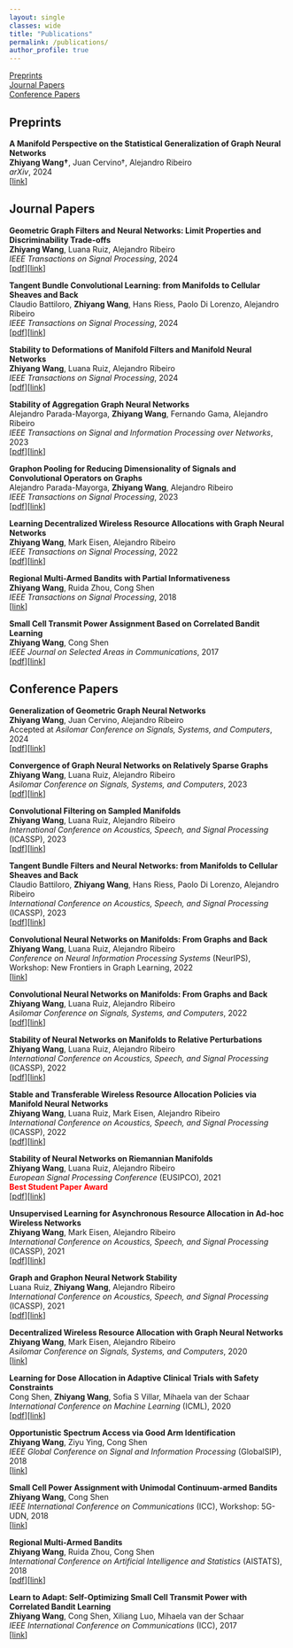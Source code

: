 ```yaml
---
layout: single
classes: wide
title: "Publications"
permalink: /publications/
author_profile: true
---
```



[Preprints](#preprints)\
[Journal Papers](#journal-papers)\
[Conference Papers](#conference-papers)


## Preprints

**A Manifold Perspective on the Statistical Generalization of Graph Neural Networks**\
**Zhiyang Wang&#8224;**, Juan Cervino&#8224;, Alejandro Ribeiro\
*arXiv*, 2024\
[[link](https://arxiv.org/abs/2406.05225)]


## Journal Papers

**Geometric Graph Filters and Neural Networks: Limit Properties and Discriminability Trade-offs**\
**Zhiyang Wang**, Luana Ruiz, Alejandro Ribeiro\
*IEEE Transactions on Signal Processing*, 2024\
[[pdf](/Papers/TSP2024-GeometricConvergence.pdf)][[link](https://ieeexplore.ieee.org/document/10508628)]

**Tangent Bundle Convolutional Learning: from Manifolds to Cellular Sheaves and Back**\
Claudio Battiloro, **Zhiyang Wang**, Hans Riess, Paolo Di Lorenzo, Alejandro Ribeiro\
*IEEE Transactions on Signal Processing*, 2024\
[[pdf](/Papers/TSP2024-TangentBundle.pdf)][[link](https://ieeexplore.ieee.org/document/10476636)]

**Stability to Deformations of Manifold Filters and Manifold Neural Networks**\
**Zhiyang Wang**, Luana Ruiz, Alejandro Ribeiro\
*IEEE Transactions on Signal Processing*, 2024\
[[pdf](/Papers/TSP2024-StabilityManifold.pdf)][[link](https://ieeexplore.ieee.org/document/10474483)]

**Stability of Aggregation Graph Neural Networks**\
Alejandro Parada-Mayorga, **Zhiyang Wang**, Fernando Gama, Alejandro Ribeiro\
*IEEE Transactions on Signal and Information Processing over Networks*, 2023\
[[pdf](/Papers/TSP2023-StabilityAggregation.pdf)][[link](https://ieeexplore.ieee.org/abstract/document/10354426)]

**Graphon Pooling for Reducing Dimensionality of Signals and Convolutional Operators on Graphs**\
Alejandro Parada-Mayorga, **Zhiyang Wang**, Alejandro Ribeiro\
*IEEE Transactions on Signal Processing*, 2023\
[[pdf](/Papers/TSP2023-GraphonPooling.pdf)][[link](https://ieeexplore.ieee.org/document/10261234)]

**Learning Decentralized Wireless Resource Allocations with Graph Neural Networks**\
**Zhiyang Wang**, Mark Eisen, Alejandro Ribeiro\
*IEEE Transactions on Signal Processing*, 2022\
[[pdf](/Papers/TSP2022-LearningDecentralized.pdf)][[link](https://ieeexplore.ieee.org/document/9745318)]

**Regional Multi-Armed Bandits with Partial Informativeness**\
**Zhiyang Wang**, Ruida Zhou, Cong Shen\
*IEEE Transactions on Signal Processing*, 2018\
[[link](https://ieeexplore.ieee.org/document/8466607)]

**Small Cell Transmit Power Assignment Based on Correlated Bandit Learning**\
**Zhiyang Wang**, Cong Shen\
*IEEE Journal on Selected Areas in Communications*, 2017\
[[pdf](/Papers/JSAC2017-SmallCell.pdf)][[link](https://ieeexplore.ieee.org/document/7874140)]


## Conference Papers

**Generalization of Geometric Graph Neural Networks**\
**Zhiyang Wang**, Juan Cervino, Alejandro Ribeiro\
Accepted at *Asilomar Conference on Signals, Systems, and Computers*, 2024\
[[pdf](/Papers/Asilomar2024-Generalization.pdf)][[link]()]

**Convergence of Graph Neural Networks on Relatively Sparse Graphs**\
**Zhiyang Wang**, Luana Ruiz, Alejandro Ribeiro\
*Asilomar Conference on Signals, Systems, and Computers*, 2023\
[[pdf](/Papers/Asilomar2023-Convergence.pdf)][[link](https://ieeexplore.ieee.org/document/10476997)]

**Convolutional Filtering on Sampled Manifolds**\
**Zhiyang Wang**, Luana Ruiz, Alejandro Ribeiro\
*International Conference on Acoustics, Speech, and Signal Processing* (ICASSP), 2023\
[[pdf](/Papers/ICASSP2023-SampledManifold.pdf)][[link](https://ieeexplore.ieee.org/document/10097267)]

**Tangent Bundle Filters and Neural Networks:  from Manifolds to Cellular Sheaves and Back**\
Claudio Battiloro, **Zhiyang Wang**, Hans Riess, Paolo Di Lorenzo, Alejandro Ribeiro\
*International Conference on Acoustics, Speech, and Signal Processing* (ICASSP), 2023\
[[pdf](/Papers/ICASSP2023-VMNN.pdf)][[link](https://ieeexplore.ieee.org/document/10096934)]

**Convolutional Neural Networks on Manifolds: From Graphs and Back**\
**Zhiyang Wang**, Luana Ruiz, Alejandro Ribeiro\
*Conference on Neural Information Processing Systems* (NeurIPS), Workshop: New Frontiers in Graph Learning, 2022\
[[link](https://openreview.net/forum?id=sjk2IiF9tiY)]

**Convolutional Neural Networks on Manifolds: From Graphs and Back**\
**Zhiyang Wang**, Luana Ruiz, Alejandro Ribeiro\
*Asilomar Conference on Signals, Systems, and Computers*, 2022\
[[pdf](/Papers/Asilomar2022-convolution.pdf)][[link](https://ieeexplore.ieee.org/document/10051964)]

**Stability of Neural Networks on Manifolds to Relative Perturbations**\
**Zhiyang Wang**, Luana Ruiz, Alejandro Ribeiro\
*International Conference on Acoustics, Speech, and Signal Processing* (ICASSP), 2022\
[[pdf](/Papers/ICASSP2022-stability.pdf)][[link](https://ieeexplore.ieee.org/document/9747865)]

**Stable and Transferable Wireless Resource Allocation Policies via Manifold Neural Networks**\
**Zhiyang Wang**, Luana Ruiz, Mark Eisen, Alejandro Ribeiro\
*International Conference on Acoustics, Speech, and Signal Processing* (ICASSP), 2022\
[[pdf](/Papers/ICASSP2022-Stable.pdf)][[link](https://ieeexplore.ieee.org/document/9746313)]

**Stability of Neural Networks on Riemannian Manifolds**\
**Zhiyang Wang**, Luana Ruiz, Alejandro Ribeiro\
*European Signal Processing Conference* (EUSIPCO), 2021\
**<span style="color:red">Best Student Paper Award</span>**\
[[pdf](/Papers/EUSIPCO2021-Stability.pdf)][[link](https://ieeexplore.ieee.org/document/9616024)]

**Unsupervised Learning for Asynchronous Resource Allocation in Ad-hoc Wireless Networks**\
**Zhiyang Wang**, Mark Eisen, Alejandro Ribeiro\
*International Conference on Acoustics, Speech, and Signal Processing* (ICASSP), 2021\
[[pdf](/Papers/ICASSP2021-Unsupervised.pdf)][[link](https://ieeexplore.ieee.org/document/9414181)]

**Graph and Graphon Neural Network Stability**\
Luana Ruiz, **Zhiyang Wang**, Alejandro Ribeiro\
*International Conference on Acoustics, Speech, and Signal Processing* (ICASSP), 2021\
[[pdf](/Papers/ICASSP2021-graphonstability.pdf)][[link](https://ieeexplore.ieee.org/document/9414838)]

**Decentralized Wireless Resource Allocation with Graph Neural Networks**\
**Zhiyang Wang**, Mark Eisen, Alejandro Ribeiro\
*Asilomar Conference on Signals, Systems, and Computers*, 2020\
[[link](https://ieeexplore.ieee.org/document/9443326)]

**Learning for Dose Allocation in Adaptive Clinical Trials with Safety Constraints**\
Cong Shen, **Zhiyang Wang**, Sofia S Villar, Mihaela van der Schaar\
*International Conference on Machine Learning* (ICML), 2020\
[[pdf](/Papers/ICML2018-LearningDose.pdf)][[link](https://proceedings.mlr.press/v119/shen20d.html)]

**Opportunistic Spectrum Access via Good Arm Identification**\
**Zhiyang Wang**, Ziyu Ying, Cong Shen\
*IEEE Global Conference on Signal and Information Processing* (GlobalSIP), 2018\
[[link](https://ieeexplore.ieee.org/document/8646686)]

**Small Cell Power Assignment with Unimodal Continuum-armed Bandits**\
**Zhiyang Wang**, Cong Shen\
*IEEE International Conference on Communications* (ICC), Workshop: 5G-UDN, 2018\
[[link](https://ieeexplore.ieee.org/document/8403499)]

**Regional Multi-Armed Bandits**\
**Zhiyang Wang**, Ruida Zhou, Cong Shen\
*International Conference on Artificial Intelligence and Statistics* (AISTATS), 2018\
[[pdf](/Papers/AISTATS2018-Regional.pdf)][[link](https://proceedings.mlr.press/v84/wang18b.html)]

**Learn to Adapt: Self-Optimizing Small Cell Transmit Power with Correlated Bandit Learning**\
**Zhiyang Wang**, Cong Shen, Xiliang Luo, Mihaela van der Schaar\
*IEEE International Conference on Communications* (ICC), 2017\
[[link](https://ieeexplore.ieee.org/document/7997146)]
